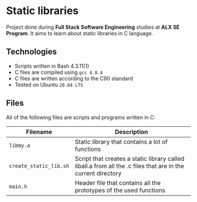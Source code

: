 # Static libraries
Project done during **Full Stack Software Engineering** studies at **ALX SE Program**. It aims to learn about static libraries in C language.

## Technologies
* Scripts written in Bash 4.3.11(1)
* C files are compiled using `gcc 4.8.4`
* C files are written according to the C90 standard
* Tested on Ubuntu `20.04 LTS`

## Files
All of the following files are scripts and programs written in C:

|Filename	| Description |
|---------|-------------|
|`libmy.a` |	Static library that contains a lot of functions |
|`create_static_lib.sh` |	Script that creates a static library called liball.a from all the .c files that are in the current directory |
|`main.h` |	Header file that contains all the prototypes of the used functions |
